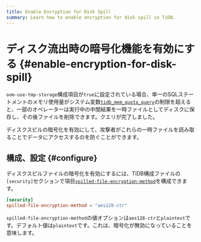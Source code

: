 ```yaml
---
title: Enable Encryption for Disk Spill
summary: Learn how to enable encryption for disk spill in TiDB.
---
```


# ディスク流出時の暗号化機能を有効にする {#enable-encryption-for-disk-spill}

`oom-use-tmp-storage`構成項目が`true`に設定されている場合、単一のSQLステートメントのメモリ使用量がシステム変数[`tidb_mem_quota_query`](/system-variables.md#tidb_mem_quota_query)の制限を超えると、一部のオペレーターは実行中の中間結果を一時ファイルとしてディスクに保存し、その後ファイルを削除できます。クエリが完了しました。

ディスクスピルの暗号化を有効にして、攻撃者がこれらの一時ファイルを読み取ることでデータにアクセスするのを防ぐことができます。

## 構成、設定 {#configure}

ディスクスピルファイルの暗号化を有効にするには、TiDB構成ファイルの`[security]`セクションで項目[`spilled-file-encryption-method`](/tidb-configuration-file.md#spilled-file-encryption-method)を構成できます。

```toml
[security]
spilled-file-encryption-method = "aes128-ctr"
```

`spilled-file-encryption-method`の値オプションは`aes128-ctr`と`plaintext`です。デフォルト値は`plaintext`です。これは、暗号化が無効になっていることを意味します。
